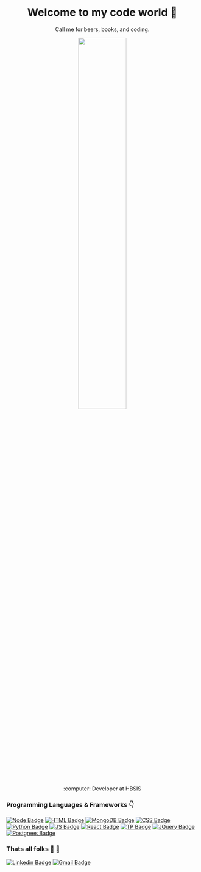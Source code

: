 ### <h1 align="center">Welcome to my code world :rainbow:</h1>
<p align="center">Call me for beers, books, and coding.</p>

<p align="center"><img width=50% src="https://media.giphy.com/media/JIX9t2j0ZTN9S/giphy.gif"></p>
<p align="center">:computer: Developer at HBSIS <p>

### <span><strong>Programming Languages & Frameworks :point_down:</strong></span>
<div>
  
[![Node Badge](https://img.shields.io/badge/-NodeJS-black?style=flat-square&logo=node.js&logoColor=green&link=/)](https://)
[![HTML Badge](https://img.shields.io/badge/-HTML5-red?style=flat-square&logo=html5&logoColor=white&link=/)](https://)
[![MongoDB Badge](https://img.shields.io/badge/-MongoDB-black?style=flat-square&logo=mongodb&link=/)](https://)
[![CSS Badge](https://img.shields.io/badge/-CSS3-blue?style=flat-square&logo=css3&logoColor=white&link=/)](https://)
[![Python Badge](https://img.shields.io/badge/-Python-black?style=flat-square&logo=python&link=/)](https://)
[![JS Badge](https://img.shields.io/badge/-JavaScript-yellow?style=flat-square&logo=javascript&logoColor=white&link=/)](https://)
[![React Badge](https://img.shields.io/badge/-React-black?style=flat-square&logo=React&logoColor=blue&link=/)](https://)
[![TP Badge](https://img.shields.io/badge/-TypeScript-blue?style=flat-square&logo=typescript&logoColor=white&link=/)](https://)
[![JQuery Badge](https://img.shields.io/badge/-JQuery-black?style=flat-square&logo=jquery&logoColor=blue&link=/)](https://)
[![Postgrees Badge](https://img.shields.io/badge/-PostgreSQL-blue?style=flat-square&logo=PostgreSQL&logoColor=white&link=/)](https://)


</div>

### <span>Thats all folks :running: :wave:</span>	

<div>
  
[![Linkedin Badge](https://img.shields.io/badge/-LinkedIn-blue?style=flat-square&logo=LinkedIn&logoColor=white&link=https://www.linkedin.com/in/gabriely-silva-6438b5185/)](https://www.linkedin.com/in/gabriely-silva-6438b5185/)
[![Gmail Badge](https://img.shields.io/badge/-Gmail-red?style=flat-square&logo=Gmail&logoColor=white&link=mailto:gabysilva692@gmail.com/)](mailto:gabysilva692@gmail.com)

</div>
<!--


**GabrielyVSilva/GabrielyVSilva** is a ✨ _special_ ✨ repository because its `README.md` (this file) appears on your GitHub profile.

Here are some ideas to get you started:

- 🔭 I’m currently working on ...
- 🌱 I’m currently learning ...
- 👯 I’m looking to collaborate on ...
- 🤔 I’m looking for help with ...
- 💬 Ask me about ...
- 📫 How to reach me: ...
- 😄 Pronouns: ...
- ⚡ Fun fact: ...
-->

